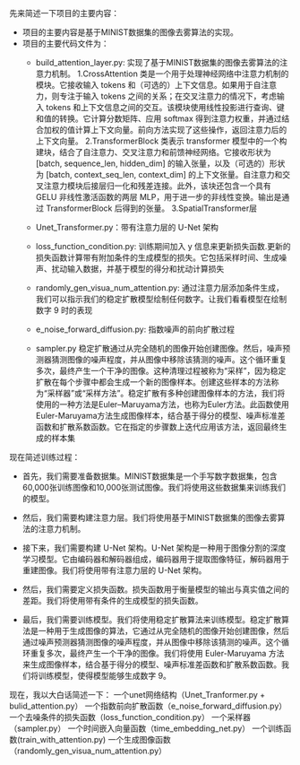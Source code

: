 先来简述一下项目的主要内容：

- 项目的主要内容是基于MINIST数据集的图像去雾算法的实现。
- 项目的主要代码文件为：
  - build_attention_layer.py: 实现了基于MINIST数据集的图像去雾算法的注意力机制。
  1.CrossAttention 类是一个用于处理神经网络中注意力机制的模块。它接收输入 tokens 和（可选的）上下文信息。如果用于自注意力，则专注于输入 tokens 之间的关系；在交叉注意力的情况下，考虑输入 tokens 和上下文信息之间的交互。该模块使用线性投影进行查询、键和值的转换。它计算分数矩阵、应用 softmax 得到注意力权重，并通过结合加权的值计算上下文向量。前向方法实现了这些操作，返回注意力后的上下文向量。
  2.TransformerBlock 类表示 transformer 模型中的一个构建块，结合了自注意力、交叉注意力和前馈神经网络。它接收形状为 [batch, sequence_len, hidden_dim] 的输入张量，以及（可选的）形状为 [batch, context_seq_len, context_dim] 的上下文张量。自注意力和交叉注意力模块后接层归一化和残差连接。此外，该块还包含一个具有 GELU 非线性激活函数的两层 MLP，用于进一步的非线性变换。输出是通过 TransformerBlock 后得到的张量。
  3.SpatialTransformer层

  - Unet_Transformer.py：带有注意力层的 U-Net 架构

  - loss_function_condition.py: 训练期间加入 y 信息来更新损失函数.更新的损失函数计算带有附加条件的生成模型的损失。它包括采样时间、生成噪声、扰动输入数据，并基于模型的得分和扰动计算损失

  - randomly_gen_visua_num_attention.py: 通过注意力层添加条件生成，我们可以指示我们的稳定扩散模型绘制任何数字。让我们看看模型在绘制数字 9 时的表现


  - e_noise_forward_diffusion.py: 指数噪声的前向扩散过程


  - sampler.py
  稳定扩散通过从完全随机的图像开始创建图像。然后，噪声预测器猜测图像的噪声程度，并从图像中移除该猜测的噪声。这个循环重复多次，最终产生一个干净的图像。这种清理过程被称为“采样”，因为稳定扩散在每个步骤中都会生成一个新的图像样本。创建这些样本的方法称为“采样器”或“采样方法”。稳定扩散有多种创建图像样本的方法，我们将使用的一种方法是Euler–Maruyama方法，也称为Euler方法。此函数使用Euler-Maruyama方法生成图像样本，结合基于得分的模型、噪声标准差函数和扩散系数函数。它在指定的步骤数上迭代应用该方法，返回最终生成的样本集

现在简述训练过程：

- 首先，我们需要准备数据集。MINIST数据集是一个手写数字数据集，包含60,000张训练图像和10,000张测试图像。我们将使用这些数据集来训练我们的模型。

- 然后，我们需要构建注意力层。我们将使用基于MINIST数据集的图像去雾算法的注意力机制。

- 接下来，我们需要构建 U-Net 架构。U-Net 架构是一种用于图像分割的深度学习模型。它由编码器和解码器组成，编码器用于提取图像特征，解码器用于重建图像。我们将使用带有注意力层的 U-Net 架构。

- 然后，我们需要定义损失函数。损失函数用于衡量模型的输出与真实值之间的差距。我们将使用带有条件的生成模型的损失函数。

- 最后，我们需要训练模型。我们将使用稳定扩散算法来训练模型。稳定扩散算法是一种用于生成图像的算法，它通过从完全随机的图像开始创建图像，然后通过噪声预测器猜测图像的噪声程度，并从图像中移除该猜测的噪声。这个循环重复多次，最终产生一个干净的图像。我们将使用 Euler-Maruyama 方法来生成图像样本，结合基于得分的模型、噪声标准差函数和扩散系数函数。我们将训练模型，使得模型能够生成数字 9。  

现在，我以大白话简述一下：
    一个unet网络结构（Unet_Tranformer.py + bulid_attention.py）
    一个指数前向扩散函数（e_noise_forward_diffusion.py）
    一个去噪条件的损失函数（loss_function_condition.py）
    一个采样器（sampler.py）
    一个时间嵌入向量函数（time_embedding_net.py）
    一个训练函数(train_with_attention.py)
    一个生成图像函数（randomly_gen_visua_num_attention.py）
